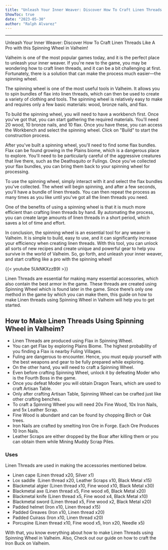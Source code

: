```yaml
---
title: "Unleash Your Inner Weaver: Discover How To Craft Linen Threads Like A Pro with this Spinning Wheel in Valheim!"
ShowToc: true 
date: "2023-05-30"
author: "Ralph Alvarez"
---
```

*****
Unleash Your Inner Weaver: Discover How To Craft Linen Threads Like A Pro with this Spinning Wheel in Valheim!

Valheim is one of the most popular games today, and it is the perfect place to unleash your inner weaver. If you're new to the game, you may be wondering how to craft linen threads, and it can be a bit challenging at first. Fortunately, there is a solution that can make the process much easier—the spinning wheel.

The spinning wheel is one of the most useful tools in Valheim. It allows you to spin bundles of flax into linen threads, which can then be used to create a variety of clothing and tools. The spinning wheel is relatively easy to make and requires only a few basic materials: wood, bronze nails, and flax.

To build the spinning wheel, you will need to have a workbench first. Once you've got that, you can start gathering the required materials. You'll need 20 wood, 10 bronze nails, and 10 flax. Once you have these, you can access the Workbench and select the spinning wheel. Click on "Build" to start the construction process.

After you've built a spinning wheel, you'll need to find some flax bundles. Flax can be found growing in the Plains biome, which is a dangerous place to explore. You'll need to be particularly careful of the aggressive creatures that live there, such as the Deathsquito or Fulings. Once you've collected your flax bundles, you can bring them back to your spinning wheel for processing.

To use the spinning wheel, simply interact with it and select the flax bundles you've collected. The wheel will begin spinning, and after a few seconds, you'll have a bundle of linen threads. You can then repeat the process as many times as you like until you've got all the linen threads you need.

One of the benefits of using a spinning wheel is that it is much more efficient than crafting linen threads by hand. By automating the process, you can create large amounts of linen threads in a short period, which saves a lot of time and effort.

In conclusion, the spinning wheel is an essential tool for any weaver in Valheim. It is simple to build, easy to use, and it can significantly increase your efficiency when creating linen threads. With this tool, you can unlock all sorts of new recipes and create unique and powerful gear to help you survive in the world of Valheim. So, go forth, and unleash your inner weaver, and start crafting like a pro with the spinning wheel!

{{< youtube 5UkNKXzzB9I >}} 



Linen Threads are essential for making many essential accessories, which also contain the best armor in the game. These threads are created using Spinning Wheel which is found later in the game. Since there’s only one method in the game by which you can make them, this guide on how to make Linen threads using Spinning Wheel in Valheim will help you to get started.
 
## How to Make Linen Threads Using Spinning Wheel in Valheim?
 

 
- Linen Threads are produced using Flax in Spinning Wheel.
 - You can get Flax by exploring Plains Biome. The highest probability of you finding a Flax is nearby Fuling Villages.
 - Fuling are dangerous to encounter. Hence, you must equip yourself with the best weapons and gear to be fully prepared while exploring.
 - On the other hand, you will need to craft a Spinning Wheel.
 - Even before crafting Spinning Wheel, unlock it by defeating Moder who is the Fourth Boss in the game.
 - Once you defeat Moder you will obtain Dragon Tears, which are used to craft Artisan Table.
 - Only after crafting Artisan Table, Spinning Wheel can be crafted just like other crafting benches.
 - To craft a Spinning Wheel you will need 20x Fine Wood, 10x Iron Nails, and 5x Leather Scrap.
 - Fine Wood is abundant and can be found by chopping Birch or Oak trees.
 - Iron Nails are crafted by smelting Iron Ore in Forge. Each Ore Produces 10 Iron Nails.
 - Leather Scraps are either dropped by the Boar after killing them or you can obtain them while Mining Muddy Scrap Piles.

 
### Uses
 
Linen Threads are used in making the accessories mentioned below.
 
- Linen cape (Linen thread x20, Silver x1)
 - Lox saddle  (Linen thread x20, Leather Scraps x10, Black Metal x15)
 - Blackmetal atgier (Linen thread x10, Fine wood x10, Black Metal x30)
 - Blackmetal axe (Linen thread x5, Fine wood x6, Black Metal x20)
 - Blackmetal knife (Linen thread x5, Fine wood x4, Black Metal x10)
 - Blackmetal sword (Linen thread x5, Fine wood x2, Black Metal x20)
 - Padded helmet (Iron x10, Linen thread x15)
 - Padded Greaves (Iron x10, Linen thread x20)
 - Padded Cuirass (Iron x10, Linen thread x20)
 - Porcupine (Linen thread x10, Fine wood x5, Iron x20, Needle x5)

 
With that, you know everything about how to make Linen Threads using Spinning Wheel in Valheim. Also, Check out our guide on how to craft the Iron Buck on Valheim.




